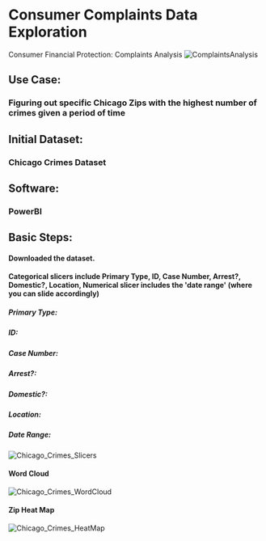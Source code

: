 # Consumer Complaints Data Exploration
Consumer Financial Protection: Complaints Analysis
![ComplaintsAnalysis](https://user-images.githubusercontent.com/19572673/57265265-cebb9e00-7044-11e9-95f3-ef2625564c23.PNG)

## Use Case:
### Figuring out specific Chicago Zips with the highest number of crimes given a period of time
## Initial Dataset:
### Chicago Crimes Dataset
## Software:
### PowerBI
## Basic Steps:
#### Downloaded the dataset. 
#### Categorical slicers include Primary Type, ID, Case Number, Arrest?, Domestic?, Location, Numerical slicer includes the 'date range' (where you can slide accordingly)
##### Primary Type: 
##### ID:
##### Case Number: 
##### Arrest?:
##### Domestic?:
##### Location:
##### Date Range:
![Chicago_Crimes_Slicers](https://user-images.githubusercontent.com/19572673/60401626-8dca9c00-9b52-11e9-9918-5ee940b8040d.PNG)
#### Word Cloud
![Chicago_Crimes_WordCloud](https://user-images.githubusercontent.com/19572673/60401686-3b3daf80-9b53-11e9-8f85-a523b2b5976a.PNG)
#### Zip Heat Map
![Chicago_Crimes_HeatMap](https://user-images.githubusercontent.com/19572673/60401685-3b3daf80-9b53-11e9-9fc2-81c5e6cfe324.PNG)
